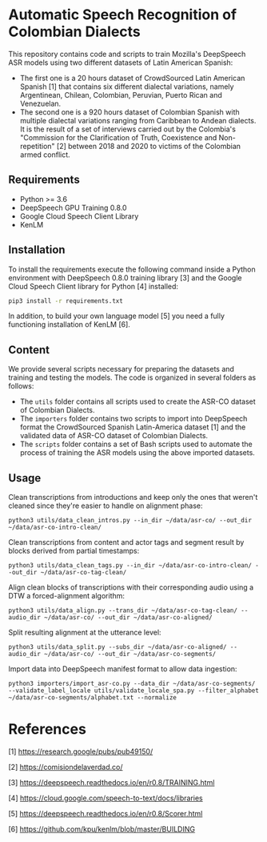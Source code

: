# Automatic Speech Recognition of Colombian Dialects

This repository contains code and scripts to train Mozilla's DeepSpeech ASR models using two different datasets of
Latin American Spanish:

- The first one is a 20 hours dataset of CrowdSourced Latin American Spanish [1] that contains six different dialectal
variations, namely Argentinean, Chilean, Colombian, Peruvian, Puerto Rican and Venezuelan.
- The second one is a 920 hours dataset of Colombian Spanish with multiple dialectal variations ranging from Caribbean
to Andean dialects. It is the result of a set of interviews carried out by the Colombia's "Commission for the
Clarification of Truth, Coexistence and Non-repetition" [2] between 2018 and 2020 to victims of the Colombian armed
conflict.

## Requirements
- Python >= 3.6
- DeepSpeech GPU Training 0.8.0
- Google Cloud Speech Client Library
- KenLM

## Installation

To install the requirements execute the following command inside a Python environment with DeepSpeech 0.8.0 training
library [3] and the Google Cloud Speech Client library for Python [4] installed:

```bash
pip3 install -r requirements.txt 
```

In addition, to build your own language model [5] you need a fully functioning installation of KenLM [6].

## Content

We provide several scripts necessary for preparing the datasets and training and testing the models. The code is
organized in several folders as follows:

- The `utils` folder contains all scripts used to create the ASR-CO dataset of Colombian Dialects.
- The `importers` folder contains two scripts to import into DeepSpeech format the CrowdSourced Spanish Latin-America
dataset [1] and the validated data of ASR-CO dataset of Colombian Dialects.
- The `scripts` folder contains a set of Bash scripts used to automate the process of training the ASR models using the
above imported datasets.

## Usage

Clean transcriptions from introductions and keep only the ones that weren't cleaned since they're easier to handle 
on alignment phase:

```
python3 utils/data_clean_intros.py --in_dir ~/data/asr-co/ --out_dir ~/data/asr-co-intro-clean/
```

Clean transcriptions from content and actor tags and segment result by blocks derived from partial timestamps:

```
python3 utils/data_clean_tags.py --in_dir ~/data/asr-co-intro-clean/ --out_dir ~/data/asr-co-tag-clean/
```

Align clean blocks of transcriptions with their corresponding audio using a DTW a forced-alignment algorithm:

```
python3 utils/data_align.py --trans_dir ~/data/asr-co-tag-clean/ --audio_dir ~/data/asr-co/ --out_dir ~/data/asr-co-aligned/
```

Split resulting alignment at the utterance level:

```
python3 utils/data_split.py --subs_dir ~/data/asr-co-aligned/ --audio_dir ~/data/asr-co/ --out_dir ~/data/asr-co-segments/
```

Import data into DeepSpeech manifest format to allow data ingestion:

```
python3 importers/import_asr-co.py --data_dir ~/data/asr-co-segments/ --validate_label_locale utils/validate_locale_spa.py --filter_alphabet ~/data/asr-co-segments/alphabet.txt --normalize
```

# References

[1] https://research.google/pubs/pub49150/

[2] https://comisiondelaverdad.co/

[3] https://deepspeech.readthedocs.io/en/r0.8/TRAINING.html

[4] https://cloud.google.com/speech-to-text/docs/libraries

[5] https://deepspeech.readthedocs.io/en/r0.8/Scorer.html

[6] https://github.com/kpu/kenlm/blob/master/BUILDING
